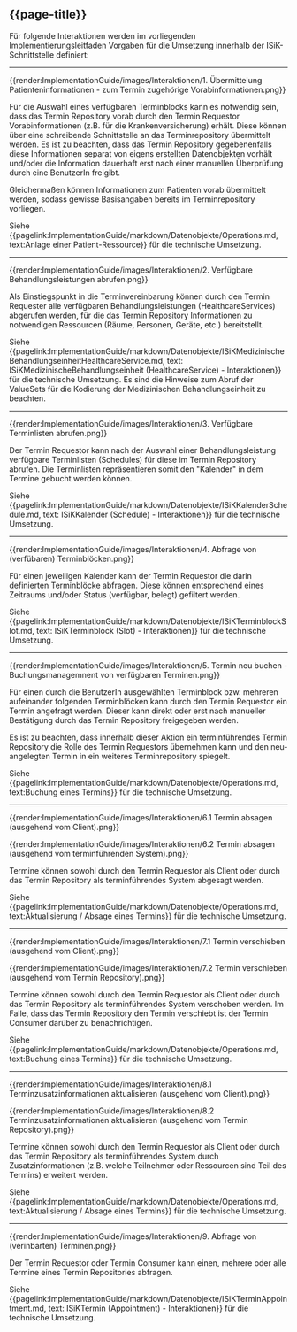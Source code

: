 ## {{page-title}}

Für folgende Interaktionen werden im vorliegenden Implementierungsleitfaden Vorgaben für die Umsetzung innerhalb der ISiK-Schnittstelle definiert:

---

{{render:ImplementationGuide/images/Interaktionen/1. Übermittelung Patienteninformationen - zum Termin zugehörige Vorabinformationen.png}}

Für die Auswahl eines verfügbaren Terminblocks kann es notwendig sein, dass das Termin Repository vorab durch den Termin Requestor Vorabinformationen (z.B. für die Krankenversicherung) erhält. Diese können über eine schreibende Schnittstelle an das Terminrepository übermittelt werden. Es ist zu beachten, dass das Termin Repository gegebenenfalls diese Informationen separat von eigens erstellten Datenobjekten vorhält und/oder die Information dauerhaft erst nach einer manuellen Überprüfung durch eine BenutzerIn freigibt.

Gleichermaßen können Informationen zum Patienten vorab übermittelt werden, sodass gewisse Basisangaben bereits im Terminrepository vorliegen.

Siehe {{pagelink:ImplementationGuide/markdown/Datenobjekte/Operations.md, text:Anlage einer Patient-Ressource}} für die technische Umsetzung.

---

{{render:ImplementationGuide/images/Interaktionen/2. Verfügbare Behandlungsleistungen abrufen.png}}

Als Einstiegspunkt in die Terminvereinbarung können durch den Termin Requester alle verfügbaren Behandlungsleistungen (HealthcareServices) abgerufen werden, für die das Termin Repository Informationen zu notwendigen Ressourcen (Räume, Personen, Geräte, etc.) bereitstellt.

Siehe {{pagelink:ImplementationGuide/markdown/Datenobjekte/ISiKMedizinischeBehandlungseinheitHealthcareService.md, text: ISiKMedizinischeBehandlungseinheit (HealthcareService) - Interaktionen}} für die technische Umsetzung. Es sind die Hinweise zum Abruf der ValueSets für die Kodierung der Medizinischen Behandlungseinheit zu beachten.

---

{{render:ImplementationGuide/images/Interaktionen/3. Verfügbare Terminlisten abrufen.png}}

Der Termin Requestor kann nach der Auswahl einer Behandlungsleistung verfügbare Terminlisten (Schedules) für diese im Termin Repository abrufen. Die Terminlisten repräsentieren somit den "Kalender" in dem Termine gebucht werden können.

Siehe {{pagelink:ImplementationGuide/markdown/Datenobjekte/ISiKKalenderSchedule.md, text: ISiKKalender (Schedule) - Interaktionen}} für die technische Umsetzung.

---

{{render:ImplementationGuide/images/Interaktionen/4. Abfrage von (verfübaren) Terminblöcken.png}}

Für einen jeweiligen Kalender kann der Termin Requestor die darin definierten Terminblöcke abfragen. Diese können entsprechend eines Zeitraums und/oder Status (verfügbar, belegt) gefiltert werden.

Siehe {{pagelink:ImplementationGuide/markdown/Datenobjekte/ISiKTerminblockSlot.md, text: ISiKTerminblock (Slot) - Interaktionen}} für die technische Umsetzung.

---

{{render:ImplementationGuide/images/Interaktionen/5. Termin neu buchen - Buchungsmanagemnent von verfügbaren Terminen.png}}

Für einen durch die BenutzerIn ausgewählten Terminblock bzw. mehreren aufeinander folgenden Terminblöcken kann durch den Termin Requestor ein Termin angefragt werden. Dieser kann direkt oder erst nach manueller Bestätigung durch das Termin Repository freigegeben werden.

Es ist zu beachten, dass innerhalb dieser Aktion ein terminführendes Termin Repository die Rolle des Termin Requestors übernehmen kann und den neu-angelegten Termin in ein weiteres Terminrepository spiegelt.

Siehe {{pagelink:ImplementationGuide/markdown/Datenobjekte/Operations.md, text:Buchung eines Termins}} für die technische Umsetzung.

---

{{render:ImplementationGuide/images/Interaktionen/6.1 Termin absagen (ausgehend vom Client).png}}


{{render:ImplementationGuide/images/Interaktionen/6.2 Termin absagen (ausgehend vom terminführenden System).png}}

Termine können sowohl durch den Termin Requestor als Client oder durch das Termin Repository als terminführendes System abgesagt werden.

Siehe {{pagelink:ImplementationGuide/markdown/Datenobjekte/Operations.md, text:Aktualisierung / Absage eines Termins}} für die technische Umsetzung.

---

{{render:ImplementationGuide/images/Interaktionen/7.1 Termin verschieben (ausgehend vom Client).png}}

{{render:ImplementationGuide/images/Interaktionen/7.2 Termin verschieben (ausgehend vom Termin Repository).png}}

Termine können sowohl durch den Termin Requestor als Client oder durch das Termin Repository als terminführendes System verschoben werden. Im Falle, dass das Termin Repository den Termin verschiebt ist der Termin Consumer darüber zu benachrichtigen.

Siehe {{pagelink:ImplementationGuide/markdown/Datenobjekte/Operations.md, text:Buchung eines Termins}} für die technische Umsetzung.

---

{{render:ImplementationGuide/images/Interaktionen/8.1 Terminzusatzinformationen aktualisieren (ausgehend vom Client).png}}

{{render:ImplementationGuide/images/Interaktionen/8.2 Terminzusatzinformationen aktualisieren (ausgehend vom Termin Repository).png}}

Termine können sowohl durch den Termin Requestor als Client oder durch das Termin Repository als terminführendes System durch Zusatzinformationen (z.B. welche Teilnehmer oder Ressourcen sind Teil des Termins) erweitert werden.

Siehe {{pagelink:ImplementationGuide/markdown/Datenobjekte/Operations.md, text:Aktualisierung / Absage eines Termins}} für die technische Umsetzung.

---

{{render:ImplementationGuide/images/Interaktionen/9. Abfrage von (verinbarten) Terminen.png}}

Der Termin Requestor oder Termin Consumer kann einen, mehrere oder alle Termine eines Termin Repositories abfragen.

Siehe {{pagelink:ImplementationGuide/markdown/Datenobjekte/ISiKTerminAppointment.md, text: ISiKTermin (Appointment) - Interaktionen}} für die technische Umsetzung.
